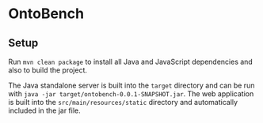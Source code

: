 # OntoBench

## Setup
Run `mvn clean package` to install all Java and JavaScript dependencies and also to build the project.

The Java standalone server is built into the `target` directory and can be run with `java -jar target/ontobench-0.0.1-SNAPSHOT.jar`.
The web application is built into the `src/main/resources/static` directory and automatically included in the jar file.
